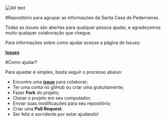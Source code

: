 ![Alt text](http://santacasapederneiras.com.br/wp-content/uploads/2014/10/logo-santa-casa-de-pederneiras.jpg "Santa Casa de Pederneiras")

#Repositório para agrupar as informações da Santa Casa de Pederneiras.

Todas as issues são abertas para qualquer pessoa ajudar, e agradeçemos muito qualquer colaboração que chegue.

Para informações sobre como ajudar acesse a página de Issues:

[**Issues**](https://github.com/SantaCasa-Pederneiras/material-grafico/issues)

#Como ajudar?

Para ajuedar é simples, basta seguir o processo abaixo:
+ Encontre uma [**issue**](https://github.com/SantaCasa-Pederneiras/material-grafico/issues) para colaborar;
+ Ter uma conta no gitHub ou criar uma gratuitamente;
+ Fazer **Fork** do projeto;
+ Clonar o projeto em seu computador;
+ Enviar suas modificações para seu repositório;
+ Criar uma **Pull Request**.
+ Ser feliz e sorridente por estar ajudando!
